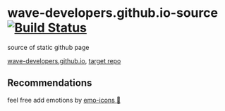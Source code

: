 # wave-developers.github.io-source [![Build Status](https://travis-ci.org/wave-developers/wave-developers.github.io-source.svg?branch=master)](https://travis-ci.org/wave-developers/wave-developers.github.io-source)
source of static github page

[wave-developers.github.io](http://wave-developers.github.io), [target repo](https://github.com/wave-developers/wave-developers.github.io)

## Recommendations
feel free add emotions by [emo-icons :ocean:](http://www.emoji-cheat-sheet.com/)
